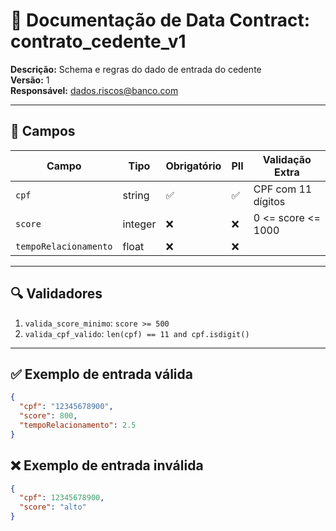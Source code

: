 # 📜 Documentação de Data Contract: contrato_cedente_v1

**Descrição:** Schema e regras do dado de entrada do cedente  
**Versão:** 1  
**Responsável:** dados.riscos@banco.com

---

## 🧾 Campos

| Campo               | Tipo     | Obrigatório | PII  | Validação Extra         |
|---------------------|----------|-------------|------|--------------------------|
| `cpf`               | string   | ✅           | ✅   | CPF com 11 dígitos       |
| `score`             | integer  | ❌           | ❌   | 0 <= score <= 1000       |
| `tempoRelacionamento` | float | ❌           | ❌   |                          |

---

## 🔍 Validadores

1. `valida_score_minimo`: `score >= 500`  
2. `valida_cpf_valido`: `len(cpf) == 11 and cpf.isdigit()`

---

## ✅ Exemplo de entrada válida

```json
{
  "cpf": "12345678900",
  "score": 800,
  "tempoRelacionamento": 2.5
}
```

## ❌ Exemplo de entrada inválida

```json
{
  "cpf": 12345678900,
  "score": "alto"
}
```
